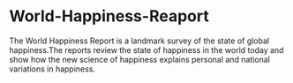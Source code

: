 # World-Happiness-Reaport
The World Happiness Report is a landmark survey of the state of global happiness.The reports review the state of happiness in the world today and show how the new science of happiness explains personal and national variations in happiness.
